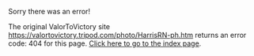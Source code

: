 

Sorry there was an error!

The original ValorToVictory site https://valortovictory.tripod.com/photo/HarrisRN-ph.htm returns an error code: 404 for this page. [Click here to go to the index page](../index.md).